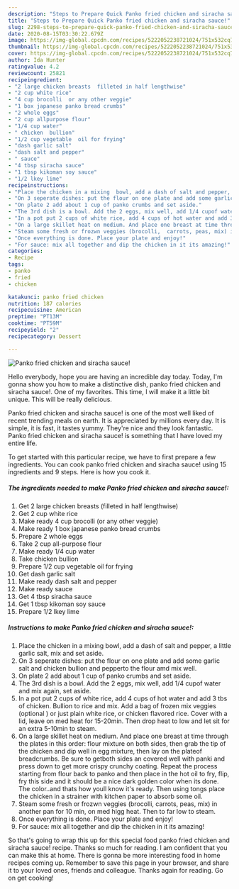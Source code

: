 ```yaml
---
description: "Steps to Prepare Quick Panko fried chicken and siracha sauce!"
title: "Steps to Prepare Quick Panko fried chicken and siracha sauce!"
slug: 2298-steps-to-prepare-quick-panko-fried-chicken-and-siracha-sauce
date: 2020-08-15T03:30:22.679Z
image: https://img-global.cpcdn.com/recipes/5222052238721024/751x532cq70/panko-fried-chicken-and-siracha-sauce-recipe-main-photo.jpg
thumbnail: https://img-global.cpcdn.com/recipes/5222052238721024/751x532cq70/panko-fried-chicken-and-siracha-sauce-recipe-main-photo.jpg
cover: https://img-global.cpcdn.com/recipes/5222052238721024/751x532cq70/panko-fried-chicken-and-siracha-sauce-recipe-main-photo.jpg
author: Ida Hunter
ratingvalue: 4.2
reviewcount: 25821
recipeingredient:
- "2 large chicken breasts  filleted in half lengthwise"
- "2 cup white rice"
- "4 cup brocolli  or any other veggie"
- "1 box japanese panko bread crumbs"
- "2 whole eggs"
- "2 cup allpurpose flour"
- "1/4 cup water"
- " chicken  bullion"
- "1/2 cup vegetable  oil for frying"
- "dash garlic salt"
- "dash salt and pepper"
- " sauce"
- "4 tbsp siracha sauce"
- "1 tbsp kikoman soy sauce"
- "1/2 lkey lime"
recipeinstructions:
- "Place the chicken in a mixing  bowl, add a dash of salt and pepper, a little garlic salt, mix and set aside."
- "On 3 seperate dishes: put the flour on one plate and add some garlic salt and chicken bullion  and pepperto the flour amd mix well."
- "On plate 2 add about 1 cup of panko crumbs and set aside."
- "The 3rd dish is a bowl. Add the 2 eggs, mix well, add 1/4 cupof water and mix again, set aside."
- "In a pot put 2 cups of white rice, add 4 cups of hot water and add 3 tbs of chicken. Bullion to rice and mix. Add a bag of frozen mix veggies  (optional ) or just plain white rice, or chicken flavored rice. Cover with a lid, leave on med heat for 15-20min. Then drop heat to low and let sit for an extra 5-10min to steam."
- "On a large skillet heat on medium. And place one breast at time through the plates in this order: flour mixture on both sides, then grab the tip of the chicken and dip well in egg mixture, then lay on the plateof breadcrumbs. Be sure to getboth sides an covered well with panki and press down to get more crispy crunchy coating. Repeat the process starting from flour back to panko and then place in the hot oil to fry, flip, fry this side and it should be a nice dark golden color when its done. The color..and thats how youll know it&#39;s ready. Then using tongs place the chicken in a strainer with kitchen paper to absorb some oil."
- "Steam some fresh or frozwn veggies (brocolli,  carrots, peas, mix) in another pan for 10 min, on med higg heat. Then to far low to steam."
- "Once everything is done. Place your plate and enjoy!"
- "For sauce: mix all together and dip the chicken in it its amazing!"
categories:
- Recipe
tags:
- panko
- fried
- chicken

katakunci: panko fried chicken 
nutrition: 187 calories
recipecuisine: American
preptime: "PT13M"
cooktime: "PT59M"
recipeyield: "2"
recipecategory: Dessert

---
```



![Panko fried chicken and siracha sauce!](https://img-global.cpcdn.com/recipes/5222052238721024/751x532cq70/panko-fried-chicken-and-siracha-sauce-recipe-main-photo.jpg)

Hello everybody, hope you are having an incredible day today. Today, I'm gonna show you how to make a distinctive dish, panko fried chicken and siracha sauce!. One of my favorites. This time, I will make it a little bit unique. This will be really delicious.



Panko fried chicken and siracha sauce! is one of the most well liked of recent trending meals on earth. It is appreciated by millions every day. It is simple, it is fast, it tastes yummy. They're nice and they look fantastic. Panko fried chicken and siracha sauce! is something that I have loved my entire life.


To get started with this particular recipe, we have to first prepare a few ingredients. You can cook panko fried chicken and siracha sauce! using 15 ingredients and 9 steps. Here is how you cook it.

<!--inarticleads1-->

##### The ingredients needed to make Panko fried chicken and siracha sauce!:

1. Get 2 large chicken breasts  (filleted in half lengthwise)
1. Get 2 cup white rice
1. Make ready 4 cup brocolli  (or any other veggie)
1. Make ready 1 box japanese panko bread crumbs
1. Prepare 2 whole eggs
1. Take 2 cup all-purpose flour
1. Make ready 1/4 cup water
1. Take  chicken  bullion
1. Prepare 1/2 cup vegetable  oil for frying
1. Get dash garlic salt
1. Make ready dash salt and pepper
1. Make ready  sauce
1. Get 4 tbsp siracha sauce
1. Get 1 tbsp kikoman soy sauce
1. Prepare 1/2 lkey lime




<!--inarticleads2-->

##### Instructions to make Panko fried chicken and siracha sauce!:

1. Place the chicken in a mixing  bowl, add a dash of salt and pepper, a little garlic salt, mix and set aside.
1. On 3 seperate dishes: put the flour on one plate and add some garlic salt and chicken bullion  and pepperto the flour amd mix well.
1. On plate 2 add about 1 cup of panko crumbs and set aside.
1. The 3rd dish is a bowl. Add the 2 eggs, mix well, add 1/4 cupof water and mix again, set aside.
1. In a pot put 2 cups of white rice, add 4 cups of hot water and add 3 tbs of chicken. Bullion to rice and mix. Add a bag of frozen mix veggies  (optional ) or just plain white rice, or chicken flavored rice. Cover with a lid, leave on med heat for 15-20min. Then drop heat to low and let sit for an extra 5-10min to steam.
1. On a large skillet heat on medium. And place one breast at time through the plates in this order: flour mixture on both sides, then grab the tip of the chicken and dip well in egg mixture, then lay on the plateof breadcrumbs. Be sure to getboth sides an covered well with panki and press down to get more crispy crunchy coating. Repeat the process starting from flour back to panko and then place in the hot oil to fry, flip, fry this side and it should be a nice dark golden color when its done. The color..and thats how youll know it&#39;s ready. Then using tongs place the chicken in a strainer with kitchen paper to absorb some oil.
1. Steam some fresh or frozwn veggies (brocolli,  carrots, peas, mix) in another pan for 10 min, on med higg heat. Then to far low to steam.
1. Once everything is done. Place your plate and enjoy!
1. For sauce: mix all together and dip the chicken in it its amazing!




So that's going to wrap this up for this special food panko fried chicken and siracha sauce! recipe. Thanks so much for reading. I am confident that you can make this at home. There is gonna be more interesting food in home recipes coming up. Remember to save this page in your browser, and share it to your loved ones, friends and colleague. Thanks again for reading. Go on get cooking!
